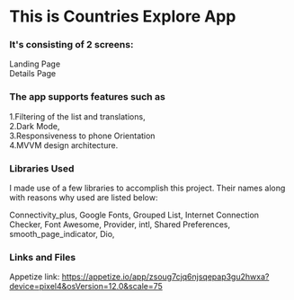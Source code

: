 # This is Countries Explore App

### It's consisting of 2 screens:
Landing Page<br />
Details Page

### The app supports features such as

1.Filtering of the list and translations,<br />
2.Dark Mode, <br />
3.Responsiveness to phone Orientation<br />
4.MVVM design architecture. <br />

### Libraries Used
I made use of a few libraries to accomplish this project. Their names along with reasons why used are listed below:

Connectivity_plus,
Google Fonts,
Grouped List,
Internet Connection Checker,
Font Awesome,
Provider,
intl,
Shared Preferences,
smooth_page_indicator,
Dio,


### Links and Files

Appetize link: https://appetize.io/app/zsoug7cjq6njsqepap3gu2hwxa?device=pixel4&osVersion=12.0&scale=75
